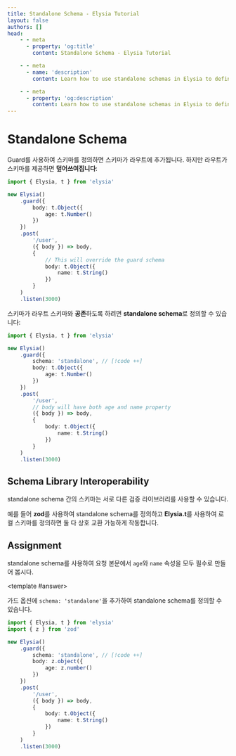 ```yaml
---
title: Standalone Schema - Elysia Tutorial
layout: false
authors: []
head:
    - - meta
      - property: 'og:title'
        content: Standalone Schema - Elysia Tutorial

    - - meta
      - name: 'description'
        content: Learn how to use standalone schemas in Elysia to define reusable validation schemas that coexist with route-specific schemas.

    - - meta
      - property: 'og:description'
        content: Learn how to use standalone schemas in Elysia to define reusable validation schemas that coexist with route-specific schemas.
---
```


<script setup lang="ts">
import { Elysia } from 'elysia'

import Editor from '../../../components/xiao/playground/playground.vue'
import DocLink from '../../../components/xiao/doc-link/doc-link.vue'
import Playground from '../../../components/nearl/playground.vue'

import { code, testcases } from './data'
</script>

<Editor :code="code" :testcases="testcases">

# Standalone Schema

<DocLink href="/essential/validation.html#guard">Guard</DocLink>를 사용하여 스키마를 정의하면 스키마가 라우트에 추가됩니다. 하지만 라우트가 스키마를 제공하면 **덮어쓰여집니다**:

```typescript
import { Elysia, t } from 'elysia'

new Elysia()
	.guard({
		body: t.Object({
			age: t.Number()
		})
	})
	.post(
		'/user',
		({ body }) => body,
		{
			// This will override the guard schema
			body: t.Object({
				name: t.String()
			})
		}
	)
	.listen(3000)
```

스키마가 라우트 스키마와 **공존**하도록 하려면 **standalone schema**로 정의할 수 있습니다:

```typescript
import { Elysia, t } from 'elysia'

new Elysia()
	.guard({
		schema: 'standalone', // [!code ++]
		body: t.Object({
			age: t.Number()
		})
	})
	.post(
		'/user',
		// body will have both age and name property
		({ body }) => body,
		{
			body: t.Object({
				name: t.String()
			})
		}
	)
	.listen(3000)
```

## Schema Library Interoperability

standalone schema 간의 스키마는 서로 다른 검증 라이브러리를 사용할 수 있습니다.

예를 들어 **zod**를 사용하여 standalone schema를 정의하고 **Elysia.t**를 사용하여 로컬 스키마를 정의하면 둘 다 상호 교환 가능하게 작동합니다.

## Assignment

standalone schema를 사용하여 요청 본문에서 `age`와 `name` 속성을 모두 필수로 만들어 봅시다.

<template #answer>

가드 옵션에 `schema: 'standalone'`을 추가하여 standalone schema를 정의할 수 있습니다.

```typescript
import { Elysia, t } from 'elysia'
import { z } from 'zod'

new Elysia()
	.guard({
		schema: 'standalone', // [!code ++]
		body: z.object({
			age: z.number()
		})
	})
	.post(
		'/user',
		({ body }) => body,
		{
			body: t.Object({
				name: t.String()
			})
		}
	)
	.listen(3000)
```

</template>

</Editor>
